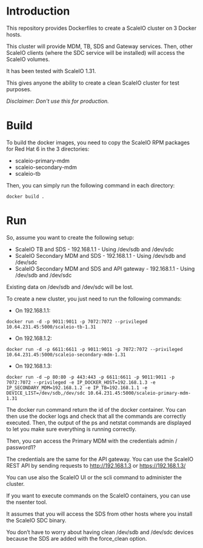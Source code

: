 # Introduction
This repository provides Dockerfiles to create a ScaleIO cluster on 3 Docker hosts.

This cluster will provide MDM, TB, SDS and Gateway services. Then, other ScaleIO clients (where the SDC service will be installed) will access the ScaleIO volumes.

It has been tested with ScaleIO 1.31.

This gives anyone the ability to create a clean ScaleIO cluster for test purposes.

*Disclaimer: Don't use this for production.*

# Build

To build the docker images, you need to copy the ScaleIO RPM packages for Red Hat 6 in the 3 directories:

- scaleio-primary-mdm
- scaleio-secondary-mdm
- scaleio-tb

Then, you can simply run the following command in each directory:

```
docker build .
```

# Run

So, assume you want to create the following setup:

-	ScaleIO TB and SDS - 192.168.1.1 - Using /dev/sdb and /dev/sdc
-	ScaleIO Secondary MDM and SDS - 192.168.1.1 - Using /dev/sdb and /dev/sdc
-	ScaleIO Secondary MDM and SDS and API gateway - 192.168.1.1 - Using /dev/sdb and /dev/sdc

Existing data on /dev/sdb and /dev/sdc will be lost.

To create a new cluster, you just need to run the following commands:

- On 192.168.1.1:
```
docker run -d -p 9011:9011 -p 7072:7072 --privileged 10.64.231.45:5000/scaleio-tb-1.31
```

-	On 192.168.1.2:
```
docker run -d -p 6611:6611 -p 9011:9011 -p 7072:7072 --privileged 10.64.231.45:5000/scaleio-secondary-mdm-1.31
```

- On 192.168.1.3:
```
docker run -d –p 80:80 -p 443:443 -p 6611:6611 -p 9011:9011 -p 7072:7072 --privileged -e IP_DOCKER_HOST=192.168.1.3 -e IP_SECONDARY_MDM=192.168.1.2 -e IP_TB=192.168.1.1 -e DEVICE_LIST=/dev/sdb,/dev/sdc 10.64.231.45:5000/scaleio-primary-mdm-1.31
```

The docker run command return the id of the docker container. You can then use the docker logs <id> and check that all the commands are correctly executed. Then, the output of the ps and netstat commands are displayed to let you make sure everything is running correctly.

Then, you can access the Primary MDM with the credentials admin / password1?

The credentials are the same for the API gateway. You can use the ScaleIO REST API by sending requests to http://192.168.1.3 or https://192.168.1.3/

You can use also the ScaleIO UI or the scli command to administer the cluster.

If you want to execute commands on the ScaleIO containers, you can use the nsenter tool.

It assumes that you will access the SDS from other hosts where you install the ScaleIO SDC binary.

You don’t have to worry about having clean /dev/sdb and /dev/sdc devices because the SDS are added with the force_clean option.

